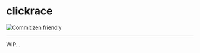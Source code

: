 # clickrace

[![Commitizen friendly](https://shields.io/badge/commitizen-friendly-brightgreen.svg)](http://commitizen.github.io/cz-cli/)

---

WIP...

